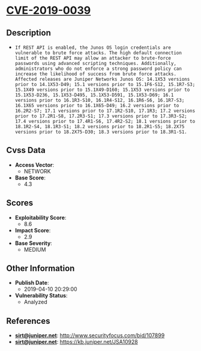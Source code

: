 
# [CVE-2019-0039](https://cve.mitre.org/cgi-bin/cvename.cgi?name=CVE-2019-0039)

## Description

- `If REST API is enabled, the Junos OS login credentials are vulnerable to brute force attacks. The high default connection limit of the REST API may allow an attacker to brute-force passwords using advanced scripting techniques. Additionally, administrators who do not enforce a strong password policy can increase the likelihood of success from brute force attacks. Affected releases are Juniper Networks Junos OS: 14.1X53 versions prior to 14.1X53-D49; 15.1 versions prior to 15.1F6-S12, 15.1R7-S3; 15.1X49 versions prior to 15.1X49-D160; 15.1X53 versions prior to 15.1X53-D236, 15.1X53-D495, 15.1X53-D591, 15.1X53-D69; 16.1 versions prior to 16.1R3-S10, 16.1R4-S12, 16.1R6-S6, 16.1R7-S3; 16.1X65 versions prior to 16.1X65-D49; 16.2 versions prior to 16.2R2-S7; 17.1 versions prior to 17.1R2-S10, 17.1R3; 17.2 versions prior to 17.2R1-S8, 17.2R3-S1; 17.3 versions prior to 17.3R3-S2; 17.4 versions prior to 17.4R1-S6, 17.4R2-S2; 18.1 versions prior to 18.1R2-S4, 18.1R3-S1; 18.2 versions prior to 18.2R1-S5; 18.2X75 versions prior to 18.2X75-D30; 18.3 versions prior to 18.3R1-S1.`

## Cvss Data

- **Access Vector**:
  - NETWORK
- **Base Score**:
  - 4.3

## Scores

- **Exploitability Score**:
  - 8.6
- **Impact Score**:
  - 2.9
- **Base Severity**:
  - MEDIUM

## Other Information

- **Publish Date**:
  - 2019-04-10 20:29:00
- **Vulnerability Status**:
  - Analyzed

## References

- **sirt@juniper.net**: http://www.securityfocus.com/bid/107899
- **sirt@juniper.net**: https://kb.juniper.net/JSA10928
